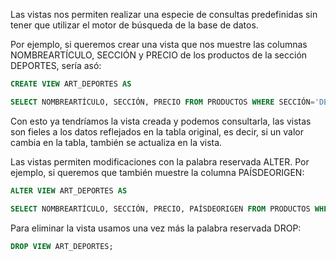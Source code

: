 Las vistas nos permiten realizar una especie de consultas predefinidas sin tener que utilizar el motor de búsqueda de la base de datos.

Por ejemplo, si queremos crear una vista que nos muestre las columnas NOMBREARTÍCULO, SECCIÓN y PRECIO de los productos de la sección DEPORTES, sería asó:

```sql
CREATE VIEW ART_DEPORTES AS

SELECT NOMBREARTÍCULO, SECCIÓN, PRECIO FROM PRODUCTOS WHERE SECCIÓN='DEPORTES';
```

Con esto ya tendríamos la vista creada y podemos consultarla, las vistas son fieles a los datos reflejados en la tabla original, es decir, si un valor cambia en la tabla, también se actualiza en la vista.

Las vistas permiten modificaciones con la palabra reservada ALTER. Por ejemplo, si queremos que también muestre la columna PAÍSDEORIGEN:

```sql
ALTER VIEW ART_DEPORTES AS

SELECT NOMBREARTÍCULO, SECCIÓN, PRECIO, PAÍSDEORIGEN FROM PRODUCTOS WHERE SECCIÓN='DEPORTES';
```

Para eliminar la vista usamos una vez más la palabra reservada DROP:

```sql
DROP VIEW ART_DEPORTES;
```